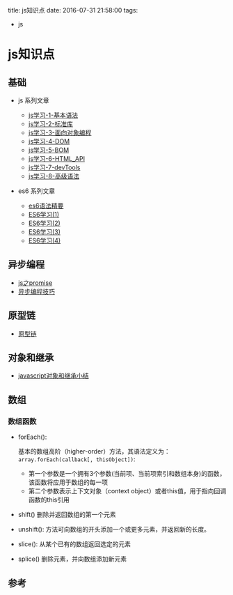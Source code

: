 title: js知识点
date: 2016-07-31 21:58:00
tags:
- js

# js知识点

## 基础

* js 系列文章

	* [js学习-1-基本语法](js学习-1-基本语法.md)
	* [js学习-2-标准库](js学习-2-标准库.md)
	* [js学习-3-面向对象编程](js学习-3-面向对象编程.md)
	* [js学习-4-DOM](js学习-4-DOM.md)
	* [js学习-5-BOM](js学习-5-BOM.md)
	* [js学习-6-HTML_API](js学习-6-HTML_API.md)
	* [js学习-7-devTools](js学习-7-devTools.md)
	* [js学习-8-高级语法](js学习-8-高级语法.md)

* es6 系列文章
	* [es6语法精要](es6语法精要.md)
	* [ES6学习(1)](./es6学习-1.md)
	* [ES6学习(2)](./es6学习-2.md)
	* [ES6学习(3)](./es6学习-3.md)
	* [ES6学习(4)](./es6学习-4.md)
	
		
## 异步编程

* [js之promise](js之promise.md)
* [异步编程技巧](异步编程技巧.md)

## 原型链

* [原型链](原型链.md)

## 对象和继承

* [javascript对象和继承小结](javascript对象和继承小结.md)


## 数组

### 数组函数

* forEach(): 

	基本的数组高阶（higher-order）方法，其语法定义为： `array.forEach(callback[, thisObject])`: 
	* 第一个参数是一个拥有3个参数(当前项、当前项索引和数组本身)的函数，该函数将应用于数组的每一项
	* 第二个参数表示上下文对象（context object）或者this值，用于指向回调函数的this引用
	
* shift()	删除并返回数组的第一个元素
* unshift(): 方法可向数组的开头添加一个或更多元素，并返回新的长度。
* slice(): 从某个已有的数组返回选定的元素
* splice()	删除元素，并向数组添加新元素

## 参考



